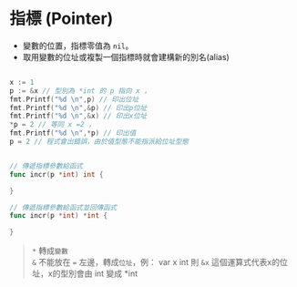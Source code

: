 # 指標 (Pointer)

* 變數的位置，指標零值為 `nil`。
* 取用變數的位址或複製一個指標時就會建構新的別名(alias)

```go

x := 1 
p := &x // 型別為 *int 的 p 指向 x ，
fmt.Printf("%d \n",p) // 印出位址
fmt.Printf("%d \n",&p) // 印出p位址
fmt.Printf("%d \n",&x) // 印出x位址
*p = 2 // 等同 x =2 ， 
fmt.Printf("%d \n",*p) // 印出值
p = 2 // 程式會出錯誤，由於值型態不能指派給位址型態


// 傳遞指標參數給函式
func incr(p *int) int {

}

// 傳遞指標參數給函式並回傳函式
func incr(p *int) *int {

}

```

> `*` 轉成`變數` <br>
> `&` 不能放在 `=` 左邊，轉成`位址`，例： var x int 則 `&x` 這個運算式代表x的位址，x的型別會由 int 變成 *int 
